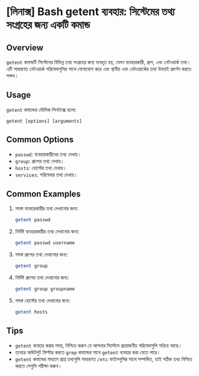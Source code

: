# [লিনাক্স] Bash getent ব্যবহার: সিস্টেমের তথ্য সংগ্রহের জন্য একটি কমান্ড

## Overview
`getent` কমান্ডটি সিস্টেমের বিভিন্ন তথ্য সংগ্রহের জন্য ব্যবহৃত হয়, যেমন ব্যবহারকারী, গ্রুপ, এবং নেটওয়ার্ক তথ্য। এটি সাধারণত নেটওয়ার্ক পরিষেবাগুলির সাথে যোগাযোগ করে এবং স্থানীয় এবং নেটওয়ার্কের তথ্য উভয়ই প্রদর্শন করতে সক্ষম।

## Usage
`getent` কমান্ডের মৌলিক সিনট্যাক্স হলো:

```
getent [options] [arguments]
```

## Common Options
- `passwd`: ব্যবহারকারীদের তথ্য দেখায়।
- `group`: গ্রুপের তথ্য দেখায়।
- `hosts`: হোস্টের তথ্য দেখায়।
- `services`: পরিষেবার তথ্য দেখায়।

## Common Examples
1. সমস্ত ব্যবহারকারীর তথ্য দেখানোর জন্য:
   ```bash
   getent passwd
   ```

2. নির্দিষ্ট ব্যবহারকারীর তথ্য দেখানোর জন্য:
   ```bash
   getent passwd username
   ```

3. সমস্ত গ্রুপের তথ্য দেখানোর জন্য:
   ```bash
   getent group
   ```

4. নির্দিষ্ট গ্রুপের তথ্য দেখানোর জন্য:
   ```bash
   getent group groupname
   ```

5. সমস্ত হোস্টের তথ্য দেখানোর জন্য:
   ```bash
   getent hosts
   ```

## Tips
- `getent` ব্যবহার করার সময়, নিশ্চিত করুন যে আপনার সিস্টেমে প্রয়োজনীয় পরিষেবাগুলি সক্রিয় আছে।
- তথ্যের আউটপুট ফিল্টার করতে `grep` কমান্ডের সাথে `getent` ব্যবহার করা যেতে পারে।
- `getent` কমান্ডের মাধ্যমে প্রাপ্ত তথ্যগুলি সাধারণত `/etc` ফাইলগুলির সাথে সম্পর্কিত, তাই সঠিক তথ্য নিশ্চিত করতে সেগুলি পরীক্ষা করুন।